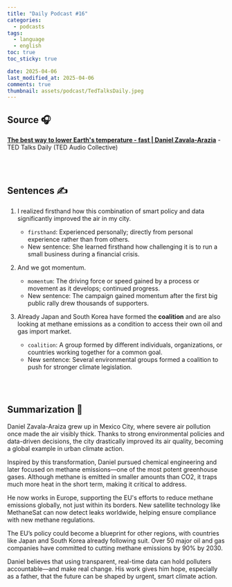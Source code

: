 ```yaml
---
title: "Daily Podcast #16"
categories:
  - podcasts
tags:
  - language
  - english
toc: true
toc_sticky: true

date: 2025-04-06
last_modified_at: 2025-04-06
comments: true
thumbnail: assets/podcast/TedTalksDaily.jpeg
---
```


## Source 🎧
[**The best way to lower Earth's temperature - fast | Daniel Zavala-Arazia**](https://podcasts.apple.com/kr/podcast/ted-talks-daily/id160904630?i=1000702222288)
 \- TED Talks Daily (TED Audio Collective)

<br><br>

## Sentences ✍️

1. I realized firsthand how this combination of smart policy and data significantly improved the air in my city.
   - `firsthand`: Experienced personally; directly from personal experience rather than from others.
   - New sentence: She learned firsthand how challenging it is to run a small business during a financial crisis.

 
2. And we got momentum.
    - `momentum`: The driving force or speed gained by a process or movement as it develops; continued progress.
    - New sentence: The campaign gained momentum after the first big public rally drew thousands of supporters.

 
3. Already Japan and South Korea have formed the **coalition** and are also looking at methane emissions as a condition to access their own oil and gas import market.
    - `coalition`: A group formed by different individuals, organizations, or countries working together for a common goal.
    - New sentence: Several environmental groups formed a coalition to push for stronger climate legislation.
     
<br><br>

## Summarization 👀
Daniel Zavala-Araiza grew up in Mexico City, where severe air pollution once made the air visibly thick. Thanks to strong environmental policies and data-driven decisions, the city drastically improved its air quality, becoming a global example in urban climate action.

Inspired by this transformation, Daniel pursued chemical engineering and later focused on methane emissions—one of the most potent greenhouse gases. Although methane is emitted in smaller amounts than CO2, it traps much more heat in the short term, making it critical to address.

He now works in Europe, supporting the EU's efforts to reduce methane emissions globally, not just within its borders. New satellite technology like MethaneSat can now detect leaks worldwide, helping ensure compliance with new methane regulations.

The EU’s policy could become a blueprint for other regions, with countries like Japan and South Korea already following suit. Over 50 major oil and gas companies have committed to cutting methane emissions by 90% by 2030.

Daniel believes that using transparent, real-time data can hold polluters accountable—and make real change. His work gives him hope, especially as a father, that the future can be shaped by urgent, smart climate action.
<br><br>